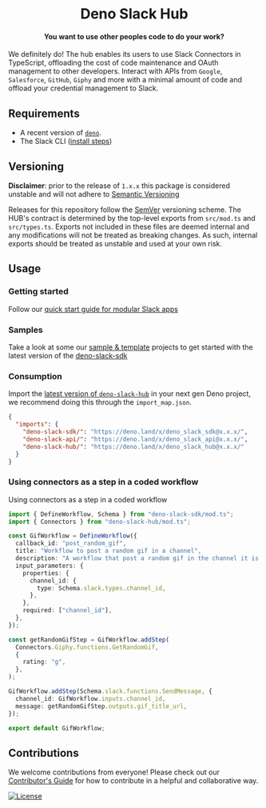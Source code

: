 <h1 align="center">
  Deno Slack Hub
  <br>
</h1>

<h4 align="center">You want to use other peoples code to do your work?</h4>

We definitely do! The hub enables its users to use Slack Connectors in
TypeScript, offloading the cost of code maintenance and OAuth management to
other developers. Interact with APIs from `Google`, `Salesforce`, `GitHub`,
`Giphy` and more with a minimal amount of code and offload your credential
management to Slack.

## Requirements

- A recent version of
  [`deno`](https://deno.com/manual/getting_started/installation).
- The Slack CLI ([install steps](https://api.slack.com/automation/cli/install))

## Versioning

**Disclaimer**: prior to the release of `1.x.x` this package is considered
unstable and will not adhere to [Semantic Versioning](http://semver.org/)

Releases for this repository follow the [SemVer](https://semver.org/) versioning
scheme. The HUB's contract is determined by the top-level exports from
`src/mod.ts` and `src/types.ts`. Exports not included in these files are deemed
internal and any modifications will not be treated as breaking changes. As such,
internal exports should be treated as unstable and used at your own risk.

## Usage

### Getting started

Follow our
[quick start guide for modular Slack apps](https://api.slack.com/automation/quickstart)

### Samples

Take a look at some our
[sample & template](https://api.slack.com/automation/samples) projects to get
started with the latest version of the
[deno-slack-sdk](https://github.com/slackapi/deno-slack-sdk)

### Consumption

Import the
[latest version of `deno-slack-hub`](https://deno.land/x/deno_slack_hub) in your
next gen Deno project, we recommend doing this through the `import_map.json`.

```json
{
  "imports": {
    "deno-slack-sdk/": "https://deno.land/x/deno_slack_sdk@x.x.x/",
    "deno-slack-api/": "https://deno.land/x/deno_slack_api@x.x.x/",
    "deno-slack-hub/": "https://deno.land/x/deno_slack_hub@x.x.x/"
  }
}
```

### Using connectors as a step in a coded workflow

Using connectors as a step in a coded workflow

```ts
import { DefineWorkflow, Schema } from "deno-slack-sdk/mod.ts";
import { Connectors } from "deno-slack-hub/mod.ts";

const GifWorkflow = DefineWorkflow({
  callback_id: "post_random_gif",
  title: "Workflow to post a random gif in a channel",
  description: "A workflow that post a random gif in the channel it is invoked",
  input_parameters: {
    properties: {
      channel_id: {
        type: Schema.slack.types.channel_id,
      },
    },
    required: ["channel_id"],
  },
});

const getRandomGifStep = GifWorkflow.addStep(
  Connectors.Giphy.functions.GetRandomGif,
  {
    rating: "g",
  },
);

GifWorkflow.addStep(Schema.slack.functions.SendMessage, {
  channel_id: GifWorkflow.inputs.channel_id,
  message: getRandomGifStep.outputs.gif_title_url,
});

export default GifWorkflow;
```

## Contributions

We welcome contributions from everyone! Please check out our
[Contributor's Guide](.github/CONTRIBUTING.md) for how to contribute in a
helpful and collaborative way.

[![License][license-image]](.LICENSE)

[license-image]: https://img.shields.io/github/license/slackapi/deno-slack-hub
